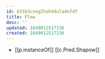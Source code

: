 ```yaml
---
id: 631b3cneg2hah4dula4n7df
title: Flew
desc: ''
updated: 1649012517236
created: 1649012517236
---
```



- [[p.instanceOf]] [[c.Pred.Shapow]]
